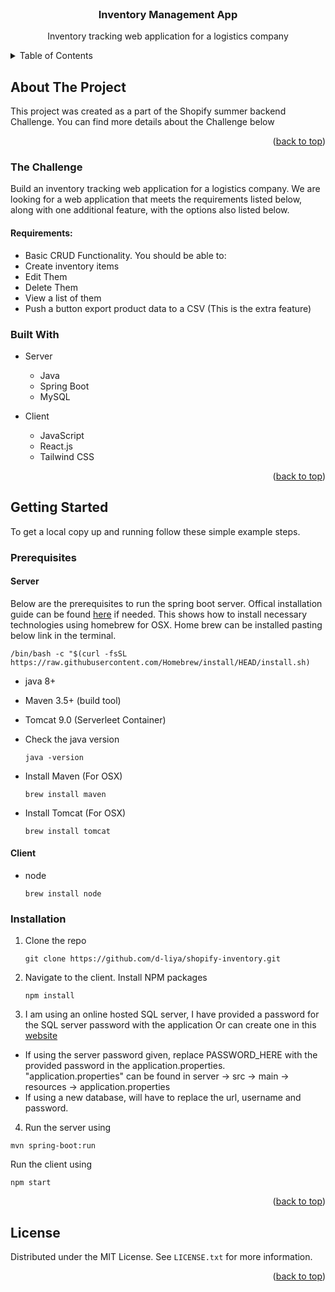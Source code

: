 <div id="top"></div>



<!-- PROJECT LOGO -->
<br />
<div align="center">

  <h3 align="center">Inventory Management App</h3>

  <p align="center">
     Inventory tracking web application for a logistics company
    <br />
  </p>
</div>



<!-- TABLE OF CONTENTS -->
<details>
  <summary>Table of Contents</summary>
  <ol>
    <li>
      <a href="#about-the-project">About The Project</a>
      <ul>
        <li><a href="#the-challenge">The Challenge</a></li>
        <ul>
          <li><a href="#requirements">Requirements</a></li>
        </ul>
        <li><a href="#built-with">Built With</a></li>
      </ul>
    </li>
    <li>
      <a href="#getting-started">Getting Started</a>
      <ul>
        <li><a href="#prerequisites">Prerequisites</a></li>
        <li><a href="#installation">Installation</a></li>
      </ul>
    </li>
  </ol>
</details>



<!-- ABOUT THE PROJECT -->
## About The Project

This project was created as a part of the Shopify summer backend Challenge. You can find more details about the Challenge below

<p align="right">(<a href="#top">back to top</a>)</p>

### The Challenge

Build an inventory tracking web application for a logistics company. We are looking for a web application that meets the requirements listed below, along with one additional feature, with the options also listed below. 

#### Requirements:

* Basic CRUD Functionality. You should be able to:
* Create inventory items
* Edit Them
* Delete Them
* View a list of them
* Push a button export product data to a CSV (This is the extra feature)


### Built With

* Server
  * Java
  * Spring Boot
  * MySQL

* Client
  * JavaScript 
  * React.js
  * Tailwind CSS


<p align="right">(<a href="#top">back to top</a>)</p>



<!-- GETTING STARTED -->
## Getting Started

To get a local copy up and running follow these simple example steps.

### Prerequisites

#### Server

Below are the prerequisites to run the spring boot server. Offical installation guide can be found [here](https://docs.spring.io/spring-boot/docs/current/reference/html/getting-started.html)  if needed.
This shows how to install necessary technologies using homebrew for OSX. Home brew can be installed pasting below link in the terminal. 
```
/bin/bash -c "$(curl -fsSL https://raw.githubusercontent.com/Homebrew/install/HEAD/install.sh)
```

* java 8+
* Maven 3.5+ (build tool)
* Tomcat 9.0 (Serverleet Container)

* Check the java version
  ```
  java -version
  ```
* Install Maven (For OSX)
  ```
  brew install maven
  ```
* Install Tomcat (For OSX)
  ```
  brew install tomcat
  ```

#### Client 

* node 
  ```
  brew install node
  ```

### Installation


1. Clone the repo
   ```
   git clone https://github.com/d-liya/shopify-inventory.git
   ```
   
2. Navigate to the client. Install NPM packages
   ```
   npm install
   ```  

3. I am using an online hosted SQL server, I have provided a password for the SQL server password with the application Or can create one in this [website](https://www.freesqldatabase.com/register/)
  - If using the server password given, replace PASSWORD_HERE with the provided password in the application.properties. 
    "application.properties" can be found in server -> src -> main -> resources -> application.properties
  - If using a new database, will have to replace the url, username and password.

4. Run the server using 
  ```
  mvn spring-boot:run
  ```
  Run the client using
  ```
  npm start
  ```
<p align="right">(<a href="#top">back to top</a>)</p>






<!-- LICENSE -->
## License

Distributed under the MIT License. See `LICENSE.txt` for more information.

<p align="right">(<a href="#top">back to top</a>)</p>




